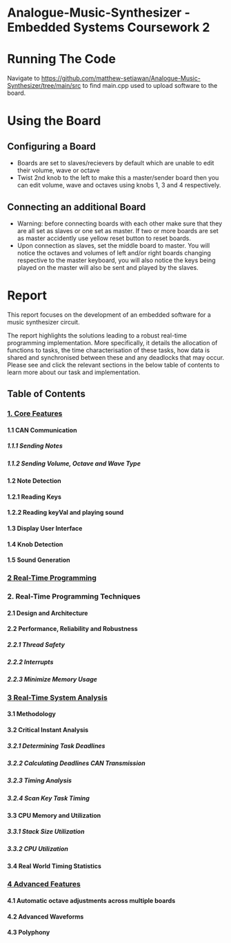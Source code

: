 # Analogue-Music-Synthesizer - Embedded Systems Coursework 2

  # Running The Code
  Navigate to https://github.com/matthew-setiawan/Analogue-Music-Synthesizer/tree/main/src to find main.cpp used to upload software to the board.
  
  # Using the Board
  
  ## Configuring a Board
  - Boards are set to slaves/recievers by default which are unable to edit their volume, wave or octave
  - Twist 2nd knob to the left to make this a master/sender board then you can edit volume, wave and octaves using knobs 1, 3 and 4 respectively.

  ## Connecting an additional Board
  - Warning: before connecting boards with each other make sure that they are all set as slaves or one set as master. If two or more boards are set as master accidently use yellow reset button to reset boards.
  - Upon connection as slaves, set the middle board to master. You will notice the octaves and volumes of left and/or right boards changing respective to the master keyboard, you will also notice the keys being played on the master will also be sent and played by the slaves.

  # Report
  
  This report focuses on the development of an embedded software for a music synthesizer circuit.
  
  The report highlights the solutions leading to a robust real-time programming implementation. More specifically, it details the allocation of functions to tasks, the time characterisation of these tasks, how data is shared and synchronised between these and any deadlocks that may occur. Please see and click the relevant sections in the below table of contents to learn more about our task and implementation.

## Table of Contents

### [1. Core Features](report/core_features.md)

#### 1.1 CAN Communication

##### 1.1.1 Sending Notes

##### 1.1.2 Sending Volume, Octave and Wave Type

#### 1.2 Note Detection

#### 1.2.1 Reading Keys

#### 1.2.2 Reading keyVal and playing sound

#### 1.3 Display User Interface

#### 1.4 Knob Detection

#### 1.5 Sound Generation



  ### [2 Real-Time Programming](report/real_time_programming.md)
  
### 2. Real-Time Programming Techniques
   

#### 2.1 Design and Architecture

#### 2.2 Performance, Reliability and Robustness

##### 2.2.1 Thread Safety
 
##### 2.2.2 Interrupts 

##### 2.2.3 Minimize Memory Usage
  
### [3 Real-Time System Analysis](report/timing_analysis.md)

#### 3.1 Methodology

#### 3.2 Critical Instant Analysis

##### 3.2.1 Determining Task Deadlines

##### 3.2.2 Calculating Deadlines CAN Transmission

##### 3.2.3 Timing Analysis

##### 3.2.4 Scan Key Task Timing

#### 3.3 CPU Memory and Utilization

##### 3.3.1 Stack Size Utilization

##### 3.3.2 CPU Utilization

#### 3.4 Real World Timing Statistics
  

### [4 Advanced Features](report/advanced_features.md)
  
#### 4.1 Automatic octave adjustments across multiple boards

#### 4.2 Advanced Waveforms

#### 4.3 Polyphony 
